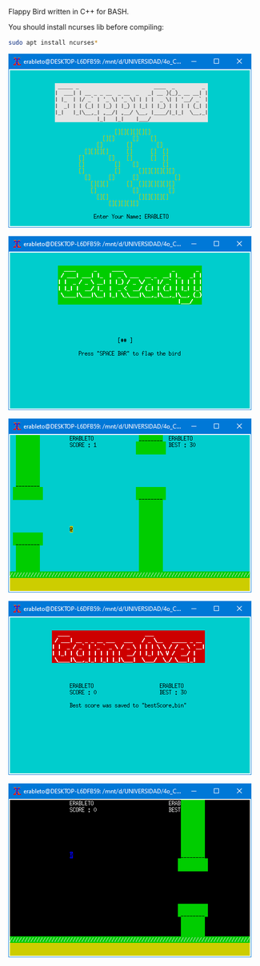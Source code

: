 Flappy Bird written in C++ for BASH.

You should install ncurses lib before compiling:
```bash
sudo apt install ncurses*
```
![0-png](https://raw.githubusercontent.com/Erableto/Flappy-Bird/master/img/0.png)

![1-png](https://raw.githubusercontent.com/Erableto/Flappy-Bird/master/img/1.png)

![2-png](https://raw.githubusercontent.com/Erableto/Flappy-Bird/master/img/2.png)

![3-png](https://raw.githubusercontent.com/Erableto/Flappy-Bird/master/img/3.png)

![4-png](https://raw.githubusercontent.com/Erableto/Flappy-Bird/master/img/4.png)
